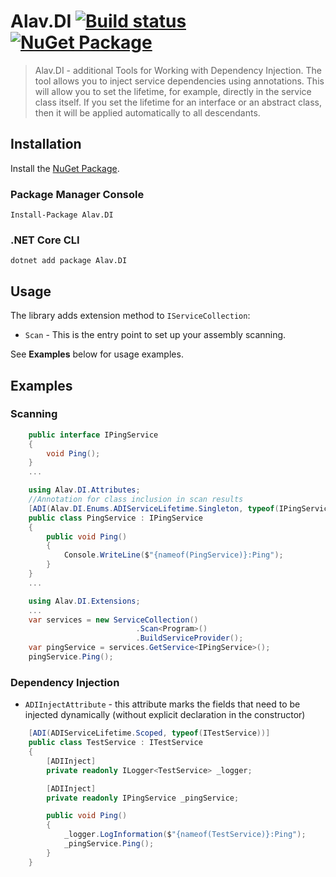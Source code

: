 ﻿# Alav.DI [![Build status](https://ci.appveyor.com/api/projects/status/vamv8y7w2lyu7wc3?svg=true)](https://ci.appveyor.com/project/GebekovAS/alav-di) [![NuGet Package](https://img.shields.io/nuget/v/Alav.DI.svg?v=1.0.4)](https://www.nuget.org/packages/Alav.DI)

> Alav.DI - additional Tools for Working with Dependency Injection. The tool allows you to inject service dependencies using annotations. This will allow you to set the lifetime, for example, directly in the service class itself. If you set the lifetime for an interface or an abstract class, then it will be applied automatically to all descendants.

## Installation

Install the [NuGet Package](https://www.nuget.org/packages/Alav.DI).

### Package Manager Console

```
Install-Package Alav.DI
```

### .NET Core CLI

```
dotnet add package Alav.DI
```

## Usage

The library adds extension method to `IServiceCollection`:

* `Scan` - This is the entry point to set up your assembly scanning.

See **Examples** below for usage examples.

## Examples

### Scanning

```csharp
    public interface IPingService
    {
        void Ping();
    }
    ...

    using Alav.DI.Attributes;
    //Annotation for class inclusion in scan results
    [ADI(Alav.DI.Enums.ADIServiceLifetime.Singleton, typeof(IPingService), typeof(PingService))]
    public class PingService : IPingService
    {
        public void Ping()
        {
            Console.WriteLine($"{nameof(PingService)}:Ping");
        }
    }
    ...

    using Alav.DI.Extensions;
    ...
    var services = new ServiceCollection()
                            .Scan<Program>()
                            .BuildServiceProvider();
    var pingService = services.GetService<IPingService>();
    pingService.Ping();
```

### Dependency Injection
* `ADIInjectAttribute` - this attribute marks the fields that need to be injected dynamically (without explicit declaration in the constructor)

```csharp
    [ADI(ADIServiceLifetime.Scoped, typeof(ITestService))]
    public class TestService : ITestService
    {
        [ADIInject]
        private readonly ILogger<TestService> _logger;

        [ADIInject]
        private readonly IPingService _pingService;

        public void Ping()
        {
            _logger.LogInformation($"{nameof(TestService)}:Ping");
            _pingService.Ping();
        }
    }
```

